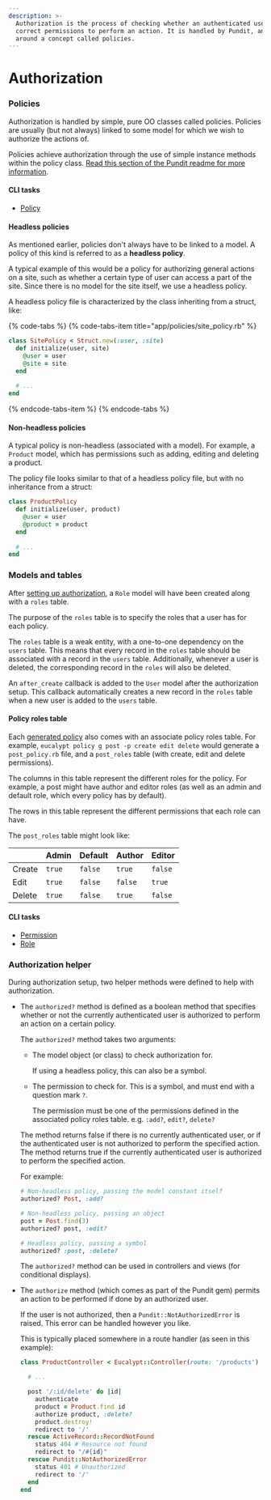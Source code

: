 ```yaml
---
description: >-
  Authorization is the process of checking whether an authenticated user has the
  correct permissions to perform an action. It is handled by Pundit, and based
  around a concept called policies.
---
```


# Authorization

### Policies

Authorization is handled by simple, pure OO classes called policies. Policies are usually \(but not always\) linked to some model for which we wish to authorize the actions of.

Policies achieve authorization through the use of simple instance methods within the policy class. [Read this section of the Pundit readme for more information](https://github.com/varvet/pundit#policies).

#### CLI tasks

* [Policy](../cli/security/policy/)

#### Headless policies

As mentioned earlier, policies don't always have to be linked to a model. A policy of this kind is referred to as a **headless policy**.

A typical example of this would be a policy for authorizing general actions on a site, such as whether a certain type of user can access a part of the site. Since there is no model for the site itself, we use a headless policy.

A headless policy file is characterized by the class inheriting from a struct, like:

{% code-tabs %}
{% code-tabs-item title="app/policies/site\_policy.rb" %}
```ruby
class SitePolicy < Struct.new(:user, :site)
  def initialize(user, site)
    @user = user
    @site = site
  end
  
  # ...
end
```
{% endcode-tabs-item %}
{% endcode-tabs %}

#### Non-headless policies

A typical policy is non-headless \(associated with a model\). For example, a `Product` model, which has permissions such as adding, editing and deleting a product.

The policy file looks similar to that of a headless policy file, but with no inheritance from a struct:

```ruby
class ProductPolicy
  def initialize(user, product)
    @user = user
    @product = product
  end
  
  # ...
end
```

### Models and tables

After [setting up authorization](../cli/security/pundit/setup.md), a `Role` model will have been created along with a `roles` table.

The purpose of the `roles` table is to specify the roles that a user has for each policy.

The `roles` table is a weak entity, with a one-to-one dependency on the `users` table. This means that every record in the `roles` table should be associated with a record in the `users` table. Additionally, whenever a user is deleted, the corresponding record in the `roles` will also be deleted.

An `after_create` callback is added to the `User` model after the authorization setup. This callback automatically creates a new record in the `roles` table when a new user is added to the `users` table.

#### Policy roles table

Each [generated policy](../cli/security/policy/generate.md) also comes with an associate policy roles table. For example, `eucalypt policy g post -p create edit delete` would generate a `post_policy.rb` file, and a `post_roles` table \(with create, edit and delete permissions\).

The columns in this table represent the different roles for the policy. For example, a post might have author and editor roles \(as well as an admin and default role, which every policy has by default\).

The rows in this table represent the different permissions that each role can have.

The `post_roles` table might look like:

|  | Admin | Default | Author | Editor |
| :--- | :--- | :--- | :--- | :--- |
| Create | `true` | `false` | `true` | `false` |
| Edit | `true` | `false` | `false` | `true` |
| Delete | `true` | `false` | `true` | `false` |

#### CLI tasks

* [Permission](../cli/security/policy/permission/generate.md)
* [Role](../cli/security/policy/role/generate.md)

### Authorization helper

During authorization setup, two helper methods were defined to help with authorization.

* The `authorized?` method is defined as a boolean method that specifies whether or not the currently authenticated user is authorized to perform an action on a certain policy.



  The `authorized?` method takes two arguments: 



  * The model object \(or class\) to check authorization for.

    If using a headless policy, this can also be a symbol.

  * The permission to check for. This is a symbol, and must end with a question mark `?`.

    The permission must be one of the permissions defined in the associated policy roles table. e.g. `:add?`, `edit?`, `delete?`



  The method returns false if there is no currently authenticated user, or if the authenticated user is not authorized to perform the specified action. The method returns true if the currently authenticated user is authorized to perform the specified action.



  For example:



  ```ruby
  # Non-headless policy, passing the model constant itself
  authorized? Post, :add?

  # Non-headless policy, passing an object
  post = Post.find(3)
  authorized? post, :edit?

  # Headless policy, passing a symbol
  authorized? :post, :delete?
  ```

  The `authorized?` method can be used in controllers and views \(for conditional displays\).

* The `authorize` method \(which comes as part of the Pundit gem\) permits an action to be performed if done by an authorized user.



  If the user is not authorized, then a `Pundit::NotAuthorizedError` is raised. This error can be handled however you like.



  This is typically placed somewhere in a route handler \(as seen in this example\):



  ```ruby
  class ProductController < Eucalypt::Controller(route: '/products')
  
    # ...
  
    post '/:id/delete' do |id|
      authenticate
      product = Product.find id
      authorize product, :delete?
      product.destroy!
      redirect to '/'
    rescue ActiveRecord::RecordNotFound
      status 404 # Resource not found
      redirect to "/#{id}"
    rescue Pundit::NotAuthorizedError
      status 401 # Unauthorized
      redirect to '/'
    end
  end
  ```







